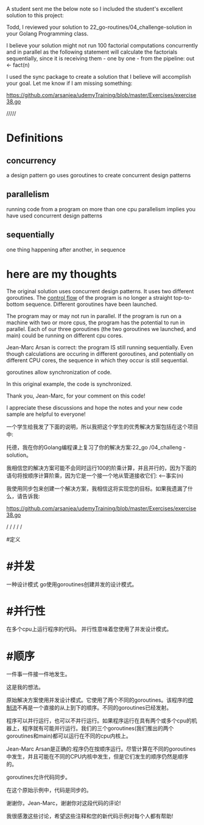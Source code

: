 A student sent me the below note so I included the student's excellent solution to this project:

Todd, I reviewed your solution to 22_go-routines/04_challenge-solution in your Golang Programming class.

I believe your solution might not run 100 factorial computations concurrently and in parallel as the following statement will calculate the factorials sequentially, since it is receiving them - one by one -  from the pipeline:
out <- fact(n)

I used the sync package to create a solution that I believe will accomplish your goal. Let me know if I am missing something:

https://github.com/arsanjea/udemyTraining/blob/master/Exercises/exercise38.go

/////

# Definitions

## concurrency
a design pattern
go uses goroutines to create concurrent design patterns

## parallelism
running code from a program on more than one cpu
parallelism implies you have used concurrent design patterns

## sequentially
one thing happening after another, in sequence

# here are my thoughts

The original solution uses concurrent design patterns. It uses two different goroutines. The [control flow](https://en.wikipedia.org/wiki/Control_flow) of the program is no longer a straight top-to-bottom sequence. Different goroutines have been launched.

The program may or may not run in parallel. If the program is run on a machine with two or more cpus, the program has the potential to run in parallel. Each of our three goroutines (the two goroutines we launched, and main) could be running on different cpu cores.

Jean-Marc Arsan is correct: the program IS still running sequentially. Even though calculations are occuring in different goroutines, and potentially on different CPU cores, the sequence in which they occur is still sequential.

goroutines allow synchronization of code.

In this original example, the code is synchronized.

Thank you, Jean-Marc, for your comment on this code!

I appreciate these discussions and hope the notes and your new code sample are helpful to everyone!






一个学生给我发了下面的说明，所以我把这个学生的优秀解决方案包括在这个项目中:

托德，我在你的Golang编程课上复习了你的解决方案:22_go /04_challeng -solution。

我相信您的解决方案可能不会同时运行100的阶乘计算，并且并行的，因为下面的语句将按顺序计算阶乘，因为它是一个接一个地从管道接收它们:
<——事实(n)

我使用同步包来创建一个解决方案，我相信这将实现您的目标。如果我遗漏了什么，请告诉我:

https://github.com/arsanjea/udemyTraining/blob/master/Exercises/exercise38.go

/ / / / /

#定义

# #并发
一种设计模式
go使用goroutines创建并发的设计模式。

# #并行性
在多个cpu上运行程序的代码。
并行性意味着您使用了并发设计模式。

# #顺序
一件事一件接一件地发生。

这是我的想法。

原始解决方案使用并发设计模式。它使用了两个不同的goroutines。该程序的[控制流](https://en.wikipedia.org/wiki/Control_flow)不再是一个直接的从上到下的顺序。不同的goroutines已经发射。

程序可以并行运行，也可以不并行运行。如果程序运行在具有两个或多个cpu的机器上，程序就有可能并行运行。我们的三个goroutines(我们推出的两个goroutines和main)都可以运行在不同的cpu内核上。

Jean-Marc Arsan是正确的:程序仍在按顺序运行。尽管计算在不同的goroutines中发生，并且可能在不同的CPU内核中发生，但是它们发生的顺序仍然是顺序的。

goroutines允许代码同步。

在这个原始示例中，代码是同步的。

谢谢你，Jean-Marc，谢谢你对这段代码的评论!

我很感激这些讨论，希望这些注释和您的新代码示例对每个人都有帮助!
